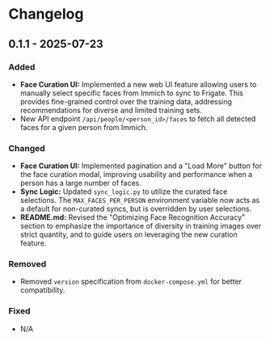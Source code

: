 # Changelog

## 0.1.1 - 2025-07-23

### Added
- **Face Curation UI:** Implemented a new web UI feature allowing users to manually select specific faces from Immich to sync to Frigate. This provides fine-grained control over the training data, addressing recommendations for diverse and limited training sets.
- New API endpoint `/api/people/<person_id>/faces` to fetch all detected faces for a given person from Immich.

### Changed
- **Face Curation UI:** Implemented pagination and a "Load More" button for the face curation modal, improving usability and performance when a person has a large number of faces.
- **Sync Logic:** Updated `sync_logic.py` to utilize the curated face selections. The `MAX_FACES_PER_PERSON` environment variable now acts as a default for non-curated syncs, but is overridden by user selections.
- **README.md:** Revised the "Optimizing Face Recognition Accuracy" section to emphasize the importance of diversity in training images over strict quantity, and to guide users on leveraging the new curation feature.

### Removed
- Removed `version` specification from `docker-compose.yml` for better compatibility.

### Fixed
- N/A
